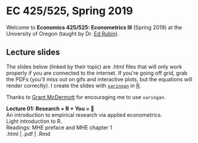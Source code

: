 # EC 425/525, Spring 2019

Welcome to **Economics 425/525: Econometrics III** (Spring 2019) at the University of Oregon (taught by Dr. [Ed Rubin](https://edrub.in)).

## Lecture slides

The slides below (linked by their topic) are .html files that will only work properly if you are connected to the internet. If you're going off grid, grab the PDFs (you'll miss out on gifs and interactive plots, but the equations will render correctly). I create the slides with [`xaringan`](https://github.com/yihui/xaringan/wiki) in [R](cran.r-project.org).

Thanks to [Grant McDermott](grantmcdermott.com/) for encouraging me to use `xaringan`.

**Lecture 01: Research + R + You = 💖**
<br> An introduction to empirical research via applied econometrics.
<br> Light introduction to R.
<br> Readings: MHE preface and MHE chapter 1
<br> .html | .pdf | .Rmd
